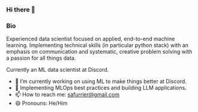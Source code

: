 ### Hi there 👋

### Bio

Experienced data scientist focused on applied, end-to-end machine learning. Implementing technical skills (in particular python stack) with an emphasis on communication and systematic, creative problem solving with a passion for all things data. 

Currently an ML data scientist at Discord.  

- 🔭 I’m currently working on using ML to make things better at Discord. 
- 🌱 Implementing MLOps best practices and building LLM applications. 
- 📫 How to reach me: safurrier@gmail.com
- 😄 Pronouns: He/Him


